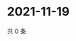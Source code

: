 # 2021-11-19

共 0 条

<!-- BEGIN WEIBO -->
<!-- 最后更新时间 Fri Nov 19 2021 16:16:52 GMT+0800 (China Standard Time) -->

<!-- END WEIBO -->
